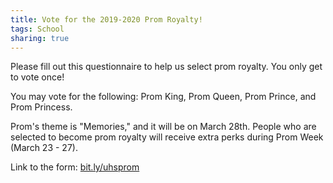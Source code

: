 ```yaml
---
title: Vote for the 2019-2020 Prom Royalty!
tags: School
sharing: true
---
```

Please fill out this questionnaire to help us select prom royalty. You only get to vote once!

You may vote for the following: Prom King, Prom Queen, Prom Prince, and Prom Princess.

Prom's theme is "Memories," and it will be on March 28th. People who are selected to become prom royalty will receive extra perks during Prom Week (March 23 - 27).

Link to the form: <a href="https://www.bit.ly/uhsprom">bit.ly/uhsprom</a>